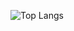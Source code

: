 ![Top Langs](https://github-readme-stats.vercel.app/api/top-langs/?username=brunonivinicius&hide_progress=true)


